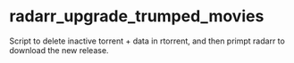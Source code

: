 # radarr_upgrade_trumped_movies
Script to delete inactive torrent + data in rtorrent, and then primpt radarr to download the new release.
